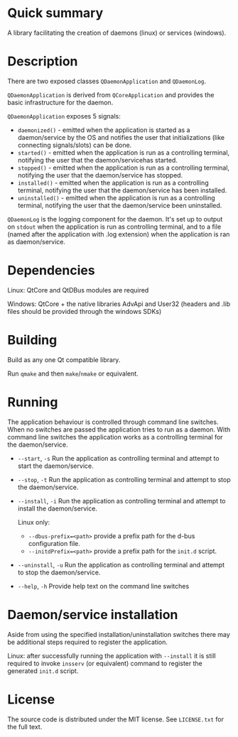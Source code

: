 # Quick summary #
A library facilitating the creation of daemons (linux) or services (windows).

# Description #

There are two exposed classes `QDaemonApplication` and `QDaemonLog`.

`QDaemonApplication` is derived from `QCoreApplication` and provides the basic infrastructure for the daemon.

`QDaemonApplication` exposes 5 signals:

* `daemonized()` - emitted when the application is started as a daemon/service by the OS and notifies the user that initializations (like connecting signals/slots) can be done.
* `started()` - emitted when the application is run as a controlling terminal, notifying the user that the daemon/servicehas started.
* `stopped()` - emitted when the application is run as a controlling terminal, notifying the user that the daemon/service has stopped.
* `installed()` - emitted when the application is run as a controlling terminal, notifying the user that the daemon/service has been installed.
* `uninstalled()` - emitted when the application is run as a controlling terminal, notifying the user that the daemon/service been uninstalled.

`QDaemonLog` is the logging component for the daemon. It's set up to output on `stdout` when the application is run as controlling terminal, and to a file (named after the application with .log extension) when the application is ran as daemon/service.

# Dependencies #

Linux: QtCore and QtDBus modules are required

Windows: QtCore + the native libraries AdvApi and User32 (headers and .lib files should be provided through the windows SDKs)

# Building #

Build as any one Qt compatible library.

Run `qmake` and then `make`/`nmake` or equivalent.

# Running #

The application behaviour is controlled through command line switches. When no switches are passed the application tries to run as a daemon. With command line switches the application works as a controlling terminal for the daemon/service.

* `--start`, `-s` Run the application as controlling terminal and attempt to start the daemon/service.
* `--stop`, `-t` Run the application as controlling terminal and attempt to stop the daemon/service.
* `--install`, `-i` Run the application as controlling terminal and attempt to install the daemon/service.

    Linux only:

    * `--dbus-prefix=<path>` provide a prefix path for the d-bus configuration file.
    * `--initdPrefix=<path>` provide a prefix path for the `init.d` script.

* `--uninstall`, `-u` Run the application as controlling terminal and attempt to stop the daemon/service.
* `--help`, `-h` Provide help text on the command line switches

# Daemon/service installation #

Aside from using the specified installation/uninstallation switches there may be additional steps required to register the application.

Linux: after successfully running the application with `--install` it is still required to invoke `insserv` (or equivalent) command to register the generated `init.d` script.

# License #

The source code is distributed under the MIT license. See `LICENSE.txt` for the full text.
